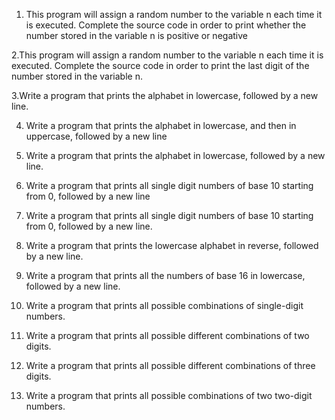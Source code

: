 1. This program will assign a random number to the variable n each time it is executed. Complete the source code in order to print whether the number stored in the variable n is positive or negative

2.This program will assign a random number to the variable n each time it is executed. Complete the source code in order to print the last digit of the number stored in the variable n.

3.Write a program that prints the alphabet in lowercase, followed by a new line.

4. Write a program that prints the alphabet in lowercase, and then in uppercase, followed by a new line

5. Write a program that prints the alphabet in lowercase, followed by a new line.

6. Write a program that prints all single digit numbers of base 10 starting from 0, followed by a new line

7. Write a program that prints all single digit numbers of base 10 starting from 0, followed by a new line.

8. Write a program that prints the lowercase alphabet in reverse, followed by a new line.

9. Write a program that prints all the numbers of base 16 in lowercase, followed by a new line.

10. Write a program that prints all possible combinations of single-digit numbers.

11. Write a program that prints all possible different combinations of two digits.

12. Write a program that prints all possible different combinations of three digits. 

13. Write a program that prints all possible combinations of two two-digit numbers.
